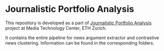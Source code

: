 # Journalistic Portfolio Analysis

This repository is developed as a part of [Journalistic Portfolio Analysis](https://mtc.ethz.ch/research/natural-language-processing/journalistic-portfolio-analysis.html) project at Media Technology Center, ETH Zurich.

It contains the entire pipeline for news argument extractor and contrastive news clustering. Information can be found in the corresponding folders.
